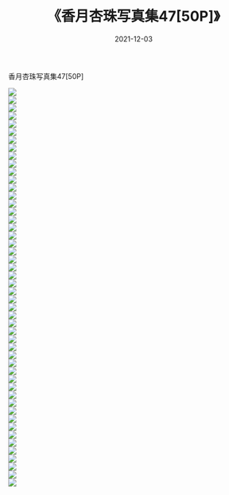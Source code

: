 ﻿---
layout: post
title:  《香月杏珠写真集47[50P]》
date:   2021-12-03
img: http://pic.660000.xyz/1:/性感/2021/香月杏珠写真集47[50P]/000.jpg
categories: [美女, 清纯, 唯美]
---

香月杏珠写真集47[50P]

  ![](http://pic.660000.xyz/1:/性感/2021/香月杏珠写真集47[50P]/001.jpg) <br> ![](http://pic.660000.xyz/1:/性感/2021/香月杏珠写真集47[50P]/002.jpg) <br> ![](http://pic.660000.xyz/1:/性感/2021/香月杏珠写真集47[50P]/003.jpg) <br> ![](http://pic.660000.xyz/1:/性感/2021/香月杏珠写真集47[50P]/004.jpg) <br> ![](http://pic.660000.xyz/1:/性感/2021/香月杏珠写真集47[50P]/005.jpg) <br> ![](http://pic.660000.xyz/1:/性感/2021/香月杏珠写真集47[50P]/006.jpg) <br> ![](http://pic.660000.xyz/1:/性感/2021/香月杏珠写真集47[50P]/007.jpg) <br> ![](http://pic.660000.xyz/1:/性感/2021/香月杏珠写真集47[50P]/008.jpg) <br> ![](http://pic.660000.xyz/1:/性感/2021/香月杏珠写真集47[50P]/009.jpg) <br> ![](http://pic.660000.xyz/1:/性感/2021/香月杏珠写真集47[50P]/010.jpg) <br> ![](http://pic.660000.xyz/1:/性感/2021/香月杏珠写真集47[50P]/011.jpg) <br> ![](http://pic.660000.xyz/1:/性感/2021/香月杏珠写真集47[50P]/012.jpg) <br> ![](http://pic.660000.xyz/1:/性感/2021/香月杏珠写真集47[50P]/013.jpg) <br> ![](http://pic.660000.xyz/1:/性感/2021/香月杏珠写真集47[50P]/014.jpg) <br> ![](http://pic.660000.xyz/1:/性感/2021/香月杏珠写真集47[50P]/015.jpg) <br> ![](http://pic.660000.xyz/1:/性感/2021/香月杏珠写真集47[50P]/016.jpg) <br> ![](http://pic.660000.xyz/1:/性感/2021/香月杏珠写真集47[50P]/017.jpg) <br> ![](http://pic.660000.xyz/1:/性感/2021/香月杏珠写真集47[50P]/018.jpg) <br> ![](http://pic.660000.xyz/1:/性感/2021/香月杏珠写真集47[50P]/019.jpg) <br> ![](http://pic.660000.xyz/1:/性感/2021/香月杏珠写真集47[50P]/020.jpg) <br> ![](http://pic.660000.xyz/1:/性感/2021/香月杏珠写真集47[50P]/021.jpg) <br> ![](http://pic.660000.xyz/1:/性感/2021/香月杏珠写真集47[50P]/022.jpg) <br> ![](http://pic.660000.xyz/1:/性感/2021/香月杏珠写真集47[50P]/023.jpg) <br> ![](http://pic.660000.xyz/1:/性感/2021/香月杏珠写真集47[50P]/024.jpg) <br> ![](http://pic.660000.xyz/1:/性感/2021/香月杏珠写真集47[50P]/025.jpg) <br> ![](http://pic.660000.xyz/1:/性感/2021/香月杏珠写真集47[50P]/026.jpg) <br> ![](http://pic.660000.xyz/1:/性感/2021/香月杏珠写真集47[50P]/027.jpg) <br> ![](http://pic.660000.xyz/1:/性感/2021/香月杏珠写真集47[50P]/028.jpg) <br> ![](http://pic.660000.xyz/1:/性感/2021/香月杏珠写真集47[50P]/029.jpg) <br> ![](http://pic.660000.xyz/1:/性感/2021/香月杏珠写真集47[50P]/030.jpg) <br> ![](http://pic.660000.xyz/1:/性感/2021/香月杏珠写真集47[50P]/031.jpg) <br> ![](http://pic.660000.xyz/1:/性感/2021/香月杏珠写真集47[50P]/032.jpg) <br> ![](http://pic.660000.xyz/1:/性感/2021/香月杏珠写真集47[50P]/033.jpg) <br> ![](http://pic.660000.xyz/1:/性感/2021/香月杏珠写真集47[50P]/034.jpg) <br> ![](http://pic.660000.xyz/1:/性感/2021/香月杏珠写真集47[50P]/035.jpg) <br> ![](http://pic.660000.xyz/1:/性感/2021/香月杏珠写真集47[50P]/036.jpg) <br> ![](http://pic.660000.xyz/1:/性感/2021/香月杏珠写真集47[50P]/037.jpg) <br> ![](http://pic.660000.xyz/1:/性感/2021/香月杏珠写真集47[50P]/038.jpg) <br> ![](http://pic.660000.xyz/1:/性感/2021/香月杏珠写真集47[50P]/039.jpg) <br> ![](http://pic.660000.xyz/1:/性感/2021/香月杏珠写真集47[50P]/040.jpg) <br> ![](http://pic.660000.xyz/1:/性感/2021/香月杏珠写真集47[50P]/041.jpg) <br> ![](http://pic.660000.xyz/1:/性感/2021/香月杏珠写真集47[50P]/042.jpg) <br> ![](http://pic.660000.xyz/1:/性感/2021/香月杏珠写真集47[50P]/043.jpg) <br> ![](http://pic.660000.xyz/1:/性感/2021/香月杏珠写真集47[50P]/044.jpg) <br> ![](http://pic.660000.xyz/1:/性感/2021/香月杏珠写真集47[50P]/045.jpg) <br> ![](http://pic.660000.xyz/1:/性感/2021/香月杏珠写真集47[50P]/046.jpg) <br> ![](http://pic.660000.xyz/1:/性感/2021/香月杏珠写真集47[50P]/047.jpg) <br> ![](http://pic.660000.xyz/1:/性感/2021/香月杏珠写真集47[50P]/048.jpg) <br> ![](http://pic.660000.xyz/1:/性感/2021/香月杏珠写真集47[50P]/049.jpg) <br> ![](http://pic.660000.xyz/1:/性感/2021/香月杏珠写真集47[50P]/050.jpg) <br>